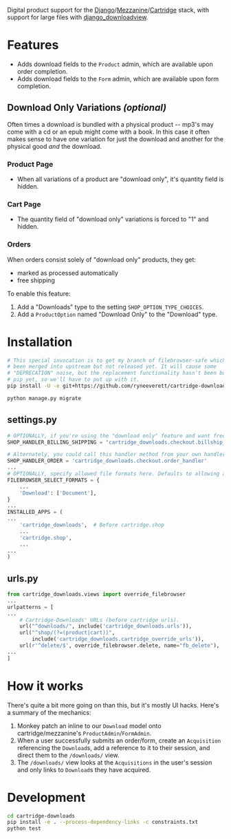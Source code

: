 Digital product support for the [Django](https://github.com/django/django)/[Mezzanine](https://github.com/stephenmcd/mezzanine)/[Cartridge](https://github.com/stephenmcd/cartridge) stack, with support for large files with [django_downloadview](https://github.com/benoitbryon/django-downloadview).

# Features

- Adds download fields to the `Product` admin, which are available upon order completion.
- Adds download fields to the `Form` admin, which are available upon form completion.

## Download Only Variations *(optional)*

Often times a download is bundled with a physical product -- mp3's may come with a cd or an epub might come with a book. In this case it often makes sense to have one variation for just the download and another for the physical good *and* the download.

### Product Page
- When all variations of a product are "download only", it's quantity field is hidden.

### Cart Page

- The quantity field of "download only" variations is forced to "1" and hidden.

### Orders

When orders consist solely of "download only" products, they get:

  - marked as processed automatically
  - free shipping

To enable this feature:

1. Add a "Downloads" type to the setting `SHOP_OPTION_TYPE_CHOICES`.
2. Add a `ProductOption` named "Download Only" to the "Download" type.

# Installation

```sh
# This special invocation is to get my branch of filebrowser-safe which has
# been merged into upstream but not released yet. It will cause some
# "DEPRECATION" noise, but the replacement functionality hasn't been built into
# pip yet, so we'll have to put up with it.
pip install -U -e git+https://github.com/ryneeverett/cartridge-downloads.git@v0.1.0#egg=cartridge-downloads --process-dependency-links

python manage.py migrate
```

## settings.py

```py
# OPTIONALLY, if you're using the "download only" feature and want free shipping for transactions consisting of only those products.
SHOP_HANDLER_BILLING_SHIPPING = "cartridge_downloads.checkout.billship_handler"

# Alternately, you could call this handler method from your own handler.
SHOP_HANDLER_ORDER = 'cartridge_downloads.checkout.order_handler'
...
# OPTIONALLY, specify allowed file formats here. Defaults to allowing all.
FILEBROWSER_SELECT_FORMATS = {
    ...
    'Download': ['Document'],
}
...
INSTALLED_APPS = (
...
    'cartridge_downloads',  # Before cartridge.shop
    ...
    'cartridge.shop',
    ...
...
)
```

## urls.py

```py
from cartridge_downloads.views import override_filebrowser
...
urlpatterns = [
...
    # Cartridge-Downloads' URLs (before cartridge urls).
    url("^downloads/", include('cartridge_downloads.urls')),
    url("^shop/(?=(product|cart))",
        include('cartridge_downloads.cartridge_override_urls')),
    url(r'^delete/$', override_filebrowser.delete, name="fb_delete"),
...
]
```

# How it works

There's quite a bit more going on than this, but it's mostly UI hacks. Here's a summary of the mechanics:

1. Monkey patch an inline to our `Download` model onto cartridge/mezzanine's `ProductAdmin`/`FormAdmin`.
2. When a user successfully submits an order/form, create an `Acquisition` referencing the `Download`s, add a reference to it to their session, and direct them to the `/downloads/` view.
3. The `/downloads/` view looks at the `Acquisitions` in the user's session and only links to `Download`s they have acquired.

# Development

```sh
cd cartridge-downloads
pip install -e . --process-dependency-links -c constraints.txt
python test
```
